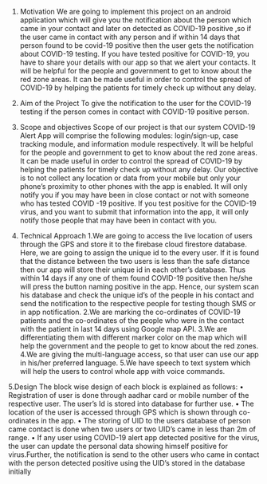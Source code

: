 1.	Motivation
We are going to implement this project on an android application which will give 
you the notification about the person which came in your contact and  later on detected as COVID-19 positive ,so if  the user came in contact with any person and if within 14 days that person  found to be covid-19 positive then the user gets the notification about COVID-19 testing. If you have tested positive for COVID-19, you have to share your details with our app so that we alert your contacts. It will be helpful for the people and government to get to know about the red zone areas. It can be made useful in order to control the spread of COVID-19  by helping the patients for timely check up without any delay.

2.	Aim of the Project
To give the notification to the user for the COVID-19 testing if the person comes
in contact with COVID-19 positive person.

3. Scope and objectives
Scope of our project is that our system COVID-19 Alert App will comprise the following modules: login/sign-up, case tracking module, and information module respectively. It will be helpful for the people and government to get to know about the red zone areas. It can be made useful in order to control the spread of COVID-19  by helping the patients for timely check up without any delay.
Our objective is to not collect any location or data from your mobile but only your phone’s proximity to other phones with the app is enabled. It will only notify you if you may have been  in close contact or not with someone who has tested COVID -19 positive. If you test positive for the COVID-19 virus, and you want to submit that information  into the app, it will only notify those people that may have been in contact with you.

4. Technical Approach
1.We are going to access the live location of users through the GPS and store it to the firebase cloud firestore database. Here, we are going to assign the unique id to the every user. If it is found that the distance between the two users is less than the safe distance then our app will store their unique id in each other’s database. Thus within 14 days if any one of them found COVID-19 positive then he/she will press the button naming positive in the app. Hence, our system scan his database and check the unique id’s of the people in his contact and send the notification to the respective people for testing though SMS or in app notification. 
2.We are marking the co-ordinates of COVID-19 patients and the co-ordinates of the people who were in the contact with the patient in last 14 days using Google map API.
3.We are differentiating them with different marker color on the map which will help the government and the people to get to know about the red zones.
4.We are giving the multi-language access, so that user can use our app in his/her preferred language.
5.We have speech to text system which will help the users to control whole app with voice commands.

5.Design
The block wise design of each block is explained as follows:
•	Registration of user is done through aadhar card or mobile number of the respective user. The user’s Id is stored into database for further use.
•	The location of the user is accessed through GPS which is shown through co-ordinates in the app.
•	The storing of UID to the users database of person came contact is done when two users or two UID’s came in less than 2m of range.
•	If any user using COVID-19 alert app detected positive for the virus, the user can update the personal data showing himself positive for virus.Further, the notification is send to the other users who came in contact with the person detected positive using the UID’s stored in the database initially



